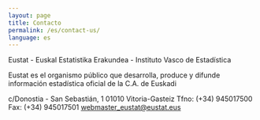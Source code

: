 ```yaml
---
layout: page
title: Contacto
permalink: /es/contact-us/
language: es
---
```



Eustat - Euskal Estatistika Erakundea - Instituto Vasco de Estadística

Eustat es el organismo público que desarrolla, produce y difunde información estadística oficial de la C.A. de Euskadi

c/Donostia - San Sebastián, 1
01010 Vitoria-Gasteiz
Tfno: (+34) 945017500
Fax: (+34) 945017501
webmaster_eustat@eustat.eus
